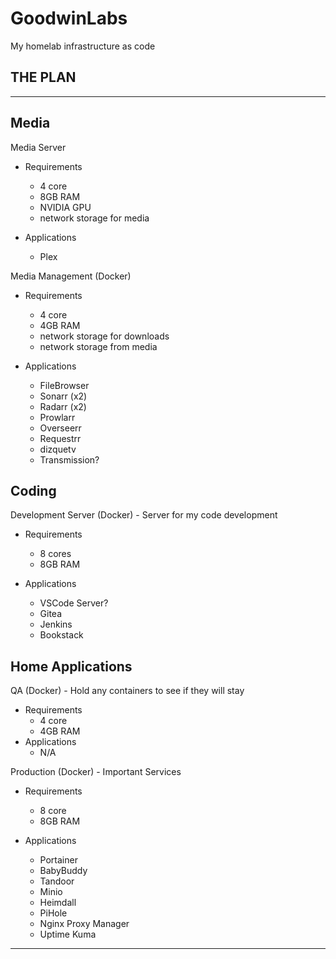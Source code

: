 # GoodwinLabs

My homelab infrastructure as code

## THE PLAN
---

## Media

Media Server
  * Requirements
    * 4 core
    * 8GB RAM
    * NVIDIA GPU
    * network storage for media

  * Applications
    * Plex

Media Management (Docker)
  * Requirements
    * 4 core
    * 4GB RAM
    * network storage for downloads
    * network storage from media

  * Applications
    * FileBrowser
    * Sonarr (x2)
    * Radarr (x2)
    * Prowlarr
    * Overseerr
    * Requestrr
    * dizquetv
    * Transmission?

## Coding

Development Server (Docker) - Server for my code development
  * Requirements
    * 8 cores
    * 8GB RAM

  * Applications
    * VSCode Server?
    * Gitea
    * Jenkins
    * Bookstack


## Home Applications
QA (Docker) - Hold any containers to see if they will stay
  * Requirements
    * 4 core
    * 4GB RAM
  * Applications
    * N/A


Production (Docker) - Important Services
  * Requirements
    * 8 core
    * 8GB RAM

  * Applications
    * Portainer
    * BabyBuddy
    * Tandoor
    * Minio
    * Heimdall
    * PiHole
    * Nginx Proxy Manager
    * Uptime Kuma

---
